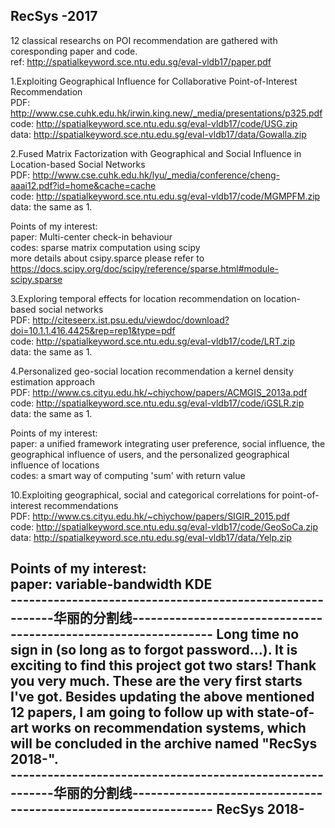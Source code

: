 RecSys -2017
------------
12 classical researchs on POI recommendation are gathered with coresponding paper and code. \
ref: http://spatialkeyword.sce.ntu.edu.sg/eval-vldb17/paper.pdf

1.Exploiting Geographical Influence for Collaborative Point-of-Interest Recommendation \
  PDF: http://www.cse.cuhk.edu.hk/irwin.king.new/_media/presentations/p325.pdf \
  code: http://spatialkeyword.sce.ntu.edu.sg/eval-vldb17/code/USG.zip \
  data: http://spatialkeyword.sce.ntu.edu.sg/eval-vldb17/data/Gowalla.zip
  

2.Fused Matrix Factorization with Geographical and Social Influence in Location-based Social Networks\
  PDF: http://www.cse.cuhk.edu.hk/lyu/_media/conference/cheng-aaai12.pdf?id=home&cache=cache \
  code: http://spatialkeyword.sce.ntu.edu.sg/eval-vldb17/code/MGMPFM.zip \
  data: the same as 1.
  
  Points of my interest:\
  paper: Multi-center check-in behaviour\
  codes:  sparse matrix computation using scipy\
  more details about csipy.sparce please refer to https://docs.scipy.org/doc/scipy/reference/sparse.html#module-scipy.sparse 
  
    
3.Exploring temporal effects for location recommendation on location-based social networks \
  PDF: http://citeseerx.ist.psu.edu/viewdoc/download?doi=10.1.1.416.4425&rep=rep1&type=pdf \
  code: http://spatialkeyword.sce.ntu.edu.sg/eval-vldb17/code/LRT.zip \
  data: the same as 1.


4.Personalized geo-social location recommendation a kernel density estimation approach \
  PDF: http://www.cs.cityu.edu.hk/~chiychow/papers/ACMGIS_2013a.pdf \
  code: http://spatialkeyword.sce.ntu.edu.sg/eval-vldb17/code/iGSLR.zip \
  data: the same as 1.
  
  Points of my interest:\
  paper: a unified framework integrating user preference, social influence, the geographical influence of users, and the personalized              geographical influence of locations \
  codes: a smart way of computing 'sum' with return value
  
  10.Exploiting geographical, social and categorical correlations for point-of-interest recommendations \
  PDF: http://www.cs.cityu.edu.hk/~chiychow/papers/SIGIR_2015.pdf \
  code: http://spatialkeyword.sce.ntu.edu.sg/eval-vldb17/code/GeoSoCa.zip \
  data: http://spatialkeyword.sce.ntu.edu.sg/eval-vldb17/data/Yelp.zip
  
  Points of my interest:\
  paper: variable-bandwidth KDE \
  ----------------------------------------------------------华丽的分割线----------------------------------------------------------------
  Long time no sign in (so long as to forgot password...). It is exciting to find this project got two stars! Thank you very much. These are the very first starts I've got. Besides updating the above mentioned 12 papers, I am going to follow up with state-of-art works on recommendation systems, which will be concluded in the archive named "RecSys 2018-".\
  ----------------------------------------------------------华丽的分割线----------------------------------------------------------------
RecSys 2018-
------------
